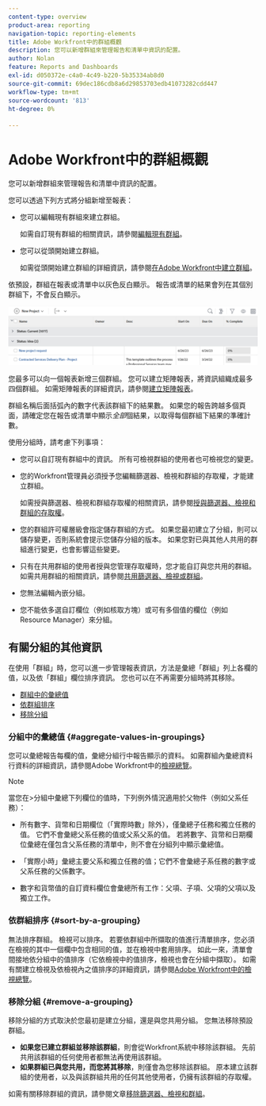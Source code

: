 ```yaml
---
content-type: overview
product-area: reporting
navigation-topic: reporting-elements
title: Adobe Workfront中的群組概觀
description: 您可以新增群組來管理報告和清單中資訊的配置。
author: Nolan
feature: Reports and Dashboards
exl-id: d050372e-c4a0-4c49-b220-5b35334ab8d0
source-git-commit: 69dec186cdb8a6d29853703edb41073282cdd447
workflow-type: tm+mt
source-wordcount: '813'
ht-degree: 0%

---
```


# Adobe Workfront中的群組概觀

<!-- Audited: 11/2024 -->

<!--(NOTE: This article was supposed to be replaced by "Groupings overview", but decided to keep this here because this is linked in too many places. "Create groupings" and "Edit existing groupings" have been added also (with videos) to replace portions of the old content here.)-->

您可以新增群組來管理報告和清單中資訊的配置。

您可以透過下列方式將分組新增至報表：

* 您可以編輯現有群組來建立群組。

  如需自訂現有群組的相關資訊，請參閱[編輯現有群組](../../../reports-and-dashboards/reports/reporting-elements/edit-existing-groupings.md)。

* 您可以從頭開始建立群組。

  如需從頭開始建立群組的詳細資訊，請參閱[在Adobe Workfront中建立群組](../../../reports-and-dashboards/reports/reporting-elements/create-groupings.md)。

依預設，群組在報表或清單中以灰色反白顯示。 報告或清單的結果會列在其個別群組下，不會反白顯示。

![群組範例](assets/grouping-example-blue.png)

您最多可以向一個報表新增三個群組。 您可以建立矩陣報表，將資訊組織成最多四個群組。 如需矩陣報表的詳細資訊，請參閱[建立矩陣報表](../../../reports-and-dashboards/reports/creating-and-managing-reports/create-matrix-report.md)。

群組名稱后面括弧內的數字代表該群組下的結果數。 如果您的報告跨越多個頁面，請確定您在報告或清單中顯示&#x200B;*全部*&#x200B;個結果，以取得每個群組下結果的準確計數。

使用分組時，請考慮下列事項：

* 您可以自訂現有群組中的資訊。 所有可檢視群組的使用者也可檢視您的變更。
* 您的Workfront管理員必須授予您編輯篩選器、檢視和群組的存取權，才能建立群組。

  如需授與篩選器、檢視和群組存取權的相關資訊，請參閱[授與篩選器、檢視和群組的存取權](../../../administration-and-setup/add-users/configure-and-grant-access/grant-access-fvg.md)。

* 您的群組許可權層級會指定儲存群組的方式。 如果您最初建立了分組，則可以儲存變更，否則系統會提示您儲存分組的版本。 如果您對已與其他人共用的群組進行變更，也會影響這些變更。
* 只有在共用群組的使用者授與您管理存取權時，您才能自訂與您共用的群組。 如需共用群組的相關資訊，請參閱[共用篩選器、檢視或群組](../../../reports-and-dashboards/reports/reporting-elements/share-filter-view-grouping.md)。
* 您無法編輯內嵌分組。
* 您不能依多選自訂欄位（例如核取方塊）或可有多個值的欄位（例如Resource Manager）來分組。

## 有關分組的其他資訊

在使用「群組」時，您可以進一步管理報表資訊，方法是彙總「群組」列上各欄的值，以及依「群組」欄位排序資訊。 您也可以在不再需要分組時將其移除。

* [群組中的彙總值](#aggregate-values-in-groupings)
* [依群組排序](#sort-by-a-grouping)
* [移除分組](#remove-a-grouping)

### 分組中的彙總值 {#aggregate-values-in-groupings}

您可以彙總報告每欄的值，彙總分組行中報告顯示的資料。 如需群組內彙總資料行資料的詳細資訊，請參閱Adobe Workfront中的[檢視總覽](../../../reports-and-dashboards/reports/reporting-elements/views-overview.md)。


>[!NOTE]
>
>當您在>分組中彙總下列欄位的值時，下列例外情況適用於父物件（例如父系任務）：
>
>* 所有數字、貨幣和日期欄位（「實際時數」除外），僅彙總子任務和獨立任務的值。 它們不會彙總父系任務的值或父系父系的值。 若將數字、貨幣和日期欄位彙總在僅包含父系任務的清單中，則不會在分組列中顯示彙總值。
>
>* 「實際小時」彙總主要父系和獨立任務的值；它們不會彙總子系任務的數字或父系任務的父係數字。<!--Examples of Actual hours include Planned/Actual Labor Cost, Planned/Actual Expense Cost, Planned/Actual Cost, and Planned Hours.-->
>
>* 數字和貨幣值的自訂資料欄位會彙總所有工作：父項、子項、父項的父項以及獨立工作。


### 依群組排序 {#sort-by-a-grouping}

無法排序群組。 檢視可以排序。 若要依群組中所擷取的值進行清單排序，您必須在檢視的其中一個欄中包含相同的值，並在檢視中套用排序。 如此一來，清單會間接地依分組中的值排序（它依檢視中的值排序，檢視也會在分組中擷取）。 如需有關建立檢視及依檢視內之值排序的詳細資訊，請參閱[Adobe Workfront中的檢視總覽](../../../reports-and-dashboards/reports/reporting-elements/views-overview.md)。

### 移除分組 {#remove-a-grouping}

移除分組的方式取決於您最初是建立分組，還是與您共用分組。 您無法移除預設群組。

* **如果您已建立群組並移除該群組**，則會從Workfront系統中移除該群組。 先前共用該群組的任何使用者都無法再使用該群組。
* **如果群組已與您共用，而您將其移除**，則僅會為您移除該群組。 原本建立該群組的使用者，以及與該群組共用的任何其他使用者，仍擁有該群組的存取權。

如需有關移除群組的資訊，請參閱文章[移除篩選器、檢視和群組](../../../reports-and-dashboards/reports/reporting-elements/remove-filters-views-groupings.md)。


<!--Original note

The following exceptions apply for parent objects (for example, parent tasks) when you are aggregating values for the following fields in groupings:
All the number and currency fields except Actual Hours (for example, Planned/ Actual Labor Cost, Planned/ Actual Expense Cost, Planned/ Actual Cost, Planned Hours) aggregate only the values for the children tasks, and standalone tasks. They do not aggregate the values for the parent tasks or parents of parents.
Actual Hours aggregate the values for the main parent and the standalone tasks; they do not aggregate the numbers for the parents of parent tasks or the children tasks.
Custom data fields for number and currency values aggregate all tasks: parents, children, parents of parents, and standalone tasks.

-->